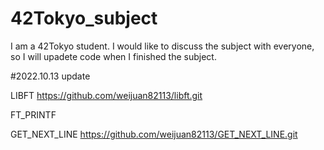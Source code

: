 # 42Tokyo_subject
I am a 42Tokyo student.
I would like to discuss the subject with everyone, so I will upadete code when I finished the subject.

#2022.10.13 update

LIBFT
https://github.com/weijuan82113/libft.git

FT_PRINTF


GET_NEXT_LINE
https://github.com/weijuan82113/GET_NEXT_LINE.git

